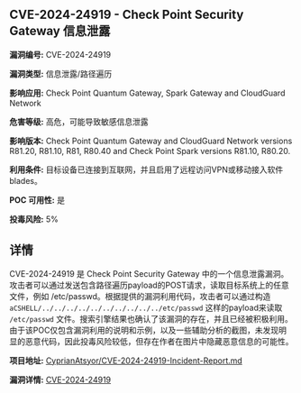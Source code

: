## CVE-2024-24919 - Check Point Security Gateway 信息泄露

**漏洞编号:** CVE-2024-24919

**漏洞类型:** 信息泄露/路径遍历

**影响应用:** Check Point Quantum Gateway, Spark Gateway and CloudGuard Network

**危害等级:** 高危，可能导致敏感信息泄露

**影响版本:** Check Point Quantum Gateway and CloudGuard Network versions R81.20, R81.10, R81, R80.40 and Check Point Spark versions R81.10, R80.20.

**利用条件:** 目标设备已连接到互联网，并且启用了远程访问VPN或移动接入软件 blades。

**POC 可用性:** 是

**投毒风险:** 5%

## 详情

CVE-2024-24919 是 Check Point Security Gateway 中的一个信息泄露漏洞。攻击者可以通过发送包含路径遍历payload的POST请求，读取目标系统上的任意文件，例如 /etc/passwd。根据提供的漏洞利用代码，攻击者可以通过构造 `aCSHELL/../../../../../../../../../../etc/passwd` 这样的payload来读取 `/etc/passwd` 文件。搜索引擎结果也确认了该漏洞的存在，并且已经被积极利用。由于该POC仅包含漏洞利用的说明和示例，以及一些辅助分析的截图，未发现明显的恶意代码，因此投毒风险较低，但存在作者在图片中隐藏恶意信息的可能性。

**项目地址:** [CyprianAtsyor/CVE-2024-24919-Incident-Report.md](https://github.com/CyprianAtsyor/CVE-2024-24919-Incident-Report.md)

**漏洞详情:** [CVE-2024-24919](https://nvd.nist.gov/vuln/detail/CVE-2024-24919)